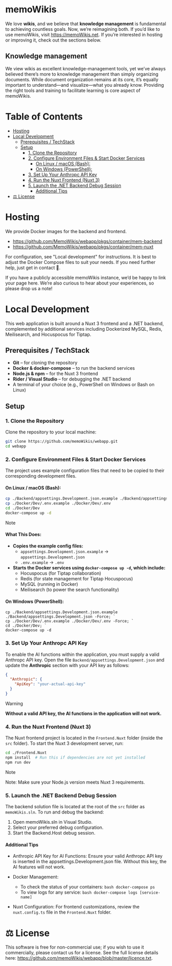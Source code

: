 # memoWikis <!-- omit from toc -->

We love **wikis**, and we believe that **knowledge management** is fundamental to achieving countless goals. Now, we’re reimagining both. If you’d like to use memoWikis, visit https://memoWikis.net. If you’re interested in hosting or improving it, check out the sections below.


## Knowledge management <!-- omit from toc -->
We view wikis as excellent knowledge-management tools, yet we’ve always believed there’s more to knowledge management than simply organizing documents. While document organization remains at its core, it’s equally important to understand—and visualize—what you already know. Providing the right tools and training to facilitate learning is core aspect of memoWikis.

# Table of Contents <!-- omit from toc -->


- [Hosting](#hosting)
- [Local Development](#local-development)
  - [Prerequisites / TechStack](#prerequisites--techstack)
  - [Setup](#setup)
    - [1. Clone the Repository](#1-clone-the-repository)
    - [2. Configure Environment Files \& Start Docker Services](#2-configure-environment-files--start-docker-services)
      - [On Linux / macOS (Bash):](#on-linux--macos-bash)
      - [On Windows (PowerShell):](#on-windows-powershell)
    - [3. Set Up Your Anthropc API Key](#3-set-up-your-anthropc-api-key)
    - [4. Run the Nuxt Frontend (Nuxt 3)](#4-run-the-nuxt-frontend-nuxt-3)
    - [5. Launch the .NET Backend Debug Session](#5-launch-the-net-backend-debug-session)
      - [Additional Tips](#additional-tips)
- [⚖️ License](#️-license)

# Hosting
We provide Docker images for the backend and frontend.

- https://github.com/MemoWikis/webapp/pkgs/container/mem-backend
- https://github.com/MemoWikis/webapp/pkgs/container/mem-nuxt

For configuration, see "Local development" for instructions. It is best to adjust the Docker Compose files to suit your needs. If you need further help, just get in contact 🙂.

If you have a publicly accessible memoWikis instance, we’d be happy to link your page here. We’re also curious to hear about your experiences, so please drop us a note!

# Local Development

This web application is built around a Nuxt 3 frontend and a .NET backend, complemented by additional services including Dockerized MySQL, Redis, Meilisearch, and Hocuspocus for Tiptap.

## Prerequisites / TechStack

- **Git** – for cloning the repository  
- **Docker & docker-compose** – to run the backend services  
- **Node.js & npm** – for the Nuxt 3 frontend  
- **Rider / Visual Studio** – for debugging the .NET backend  
- A terminal of your choice (e.g., PowerShell on Windows or Bash on Linux)

## Setup

### 1. Clone the Repository

Clone the repository to your local machine:

```bash
git clone https://github.com/memoWikis/webapp.git
cd webapp
```


### 2. Configure Environment Files & Start Docker Services
The project uses example configuration files that need to be copied to their corresponding development files.

#### On Linux / macOS (Bash):
```bash
cp ./Backend/appsettings.Development.json.example ./Backend/appsettings.Development.json
cp ./Docker/Dev/.env.example ./Docker/Dev/.env
cd ./Docker/Dev
docker-compose up -d
```
> [!NOTE] 
> #### What This Does:
> 
> - **Copies the example config files:**
>     - `appsettings.Development.json.example` → `appsettings.Development.json`
>     - `.env.example` → `.env`
> - **Starts the Docker services using `docker-compose up -d`, which include:**
>     - Hocuspocus (for Tiptap collaboration)
>     - Redis (for state management for Tiptap Hocuspocus)
>     - MySQL (running in Docker)
>     - Meilisearch (to power the search functionality)

#### On Windows (PowerShell):
```ppwershell
cp ./Backend/appsettings.Development.json.example ./Backend/appsettings.Development.json -Force; `
cp ./Docker/Dev/.env.example ./Docker/Dev/.env -Force; `
cd ./Docker/Dev; `
docker-compose up -d
```

### 3. Set Up Your Anthropc API Key
To enable the AI functions within the application, you must supply a valid Anthropc API key. Open the file `Backend/appsettings.Development.json` and update the **Anthropic** section with your API key as follows:

```json
{
  "Anthropic": {
    "ApiKey": "your-actual-api-key"
  }
}
```
> [!WARNING]  
> **Without a valid API key, the AI functions in the application will not work.**

### 4. Run the Nuxt Frontend (Nuxt 3)
The Nuxt frontend project is located in the `Frontend.Nuxt` folder (inside the `src` folder). To start the Nuxt 3 development server, run:

```bash
cd ./Frontend.Nuxt
npm install  # Run this if dependencies are not yet installed
npm run dev
```
> [!NOTE]  
> Note: Make sure your Node.js version meets Nuxt 3 requirements.

### 5. Launch the .NET Backend Debug Session
The backend solution file is located at the root of the `src` folder as `memoWikis.sln`. To run and debug the backend:

1. Open memoWikis.sln in Visual Studio.
2. Select your preferred debug configuration.
3. Start the Backend.Host debug session.

#### Additional Tips
- Anthropic API Key for AI Functions: Ensure your valid Anthropc API key is inserted in the appsettings.Development.json file. Without this key, the AI features will not work.

- Docker Management:
  - To check the status of your containers:
`bash
docker-compose ps
`
  - To view logs for any service:
     `bash
docker-compose logs [service-name]`
- Nuxt Configuration: For frontend customizations, review the `nuxt.config.ts` file in the `Frontend.Nuxt` folder.
  

# ⚖️ License

This software is free for non-commercial use; if you wish to use it commercially, please contact us for a license. See the full license details here: https://github.com/memoWikis/webapp/blob/master/licence.txt.
